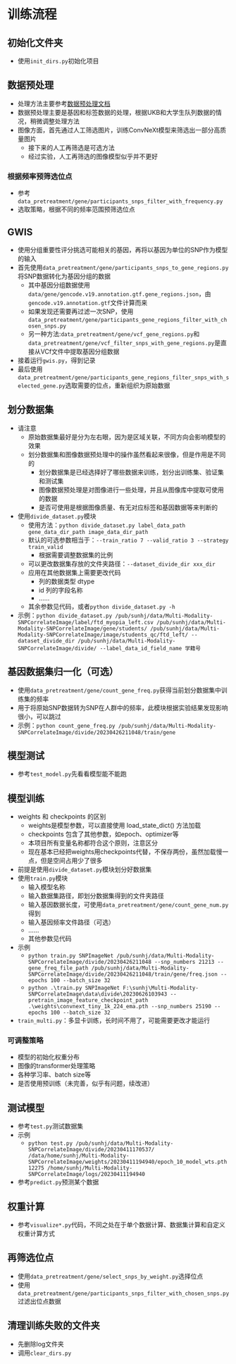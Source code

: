 # 训练流程

## 初始化文件夹

- 使用`init_dirs.py`初始化项目

## 数据预处理

- 处理方法主要参考[数据预处理文档](data_pretreatment.md)
- 数据预处理主要是基因和标签数据的处理，根据UKB和大学生队列数据的情况，稍微调整处理方法
- 图像方面，首先通过人工筛选图片，训练ConvNeXt模型来筛选出一部分高质量图片
  - 接下来的人工再筛选是可选方法
  - 经过实验，人工再筛选的图像模型似乎并不更好

### 根据频率预筛选位点

- 参考`data_pretreatment/gene/participants_snps_filter_with_frequency.py`
- 选取策略，根据不同的频率范围预筛选位点

## GWIS

- 使用分组重要性评分挑选可能相关的基因，再将以基因为单位的SNP作为模型的输入
- 首先使用`data_pretreatment/gene/participants_snps_to_gene_regions.py`将SNP数据转化为基因分组的数据
  - 其中基因分组数据使用`data/gene/gencode.v19.annotation.gtf.gene_regions.json`，由`gencode.v19.annotation.gtf`文件计算而来
  - 如果发现还需要再过滤一次SNP，使用`data_pretreatment/gene/participants_gene_regions_filter_with_chosen_snps.py`
  - 另一种方法:`data_pretreatment/gene/vcf_gene_regions.py`和`data_pretreatment/gene/vcf_filter_snps_with_gene_regions.py`是直接从VCf文件中提取基因分组数据
- 接着运行`gwis.py`，得到记录
- 最后使用`data_pretreatment/gene/participants_gene_regions_filter_snps_with_selected_gene.py`选取需要的位点，重新组织为原始数据

## 划分数据集

- 请注意
    - 原始数据集最好是分为左右眼，因为是区域关联，不同方向会影响模型的效果
    - 划分数据集和图像数据预处理中的操作虽然看起来很像，但是作用是不同的
        - 划分数据集是已经选择好了哪些数据来训练，划分出训练集、验证集和测试集
        - 图像数据预处理是对图像进行一些处理，并且从图像库中提取可使用的数据
        - 是否可使用是根据图像质量、有无对应标签和基因数据等来判断的
- 使用`divide_dataset.py`模块
    - 使用方法：`python divide_dataset.py label_data_path gene_data_dir_path image_data_dir_path`
    - 默认的可选参数相当于：`--train_ratio 7 --valid_ratio 3 --strategy train_valid`
        - 根据需要调整数据集的比例
    - 可以更改数据集存放的文件夹路径：`--dataset_divide_dir xxx_dir`
    - 应用在其他数据集上需要更改代码
        - 列的数据类型 dtype
        - id 列的字段名称
        - ……
    - 其余参数见代码，或者`python divide_dataset.py -h`
- 示例：`python divide_dataset.py /pub/sunhj/data/Multi-Modality-SNPCorrelateImage/label/ftd_myopia_left.csv /pub/sunhj/data/Multi-Modality-SNPCorrelateImage/gene/students/ /pub/sunhj/data/Multi-Modality-SNPCorrelateImage/image/students_qc/ftd_left/ --dataset_divide_dir /pub/sunhj/data/Multi-Modality-SNPCorrelateImage/divide/ --label_data_id_field_name 学籍号`

## 基因数据集归一化（可选）

- 使用`data_pretreatment/gene/count_gene_freq.py`获得当前划分数据集中训练集的频率
- 用于将原始SNP数据转为SNP在人群中的频率，此模块根据实验结果发现影响很小，可以跳过
- 示例：`python count_gene_freq.py /pub/sunhj/data/Multi-Modality-SNPCorrelateImage/divide/20230426211048/train/gene`

## 模型测试

- 参考`test_model.py`先看看模型能不能跑

## 模型训练

- weights 和 checkpoints 的区别
    - weights是模型参数，可以直接使用 load_state_dict() 方法加载
    - checkpoints 包含了其他参数，如epoch、optimizer等
    - 本项目所有变量名称都符合这个原则，注意区分
    - 现在基本已经把weights用checkpoints代替，不保存两份，虽然加载慢一点，但是空间占用少了很多
- 前提是使用`divide_dataset.py`模块划分好数据集
- 使用`train.py`模块
    - 输入模型名称
    - 输入数据集路径，即划分数据集得到的文件夹路径
    - 输入基因数据长度，可使用`data_pretreatment/gene/count_gene_num.py`得到
    - 输入基因频率文件路径（可选）
    - ……
    - 其他参数见代码
- 示例
    - `python train.py SNPImageNet /pub/sunhj/data/Multi-Modality-SNPCorrelateImage/divide/20230426211048 --snp_numbers 21213 --gene_freq_file_path /pub/sunhj/data/Multi-Modality-SNPCorrelateImage/divide/20230426211048/train/gene/freq.json --epochs 100 --batch_size 32` 
    - `python .\train.py SNPImageNet F:\sunhj\Multi-Modality-SNPCorrelateImage\data\divide\20230626103943 --pretrain_image_feature_checkpoint_path .\weights\convnext_tiny_1k_224_ema.pth --snp_numbers 25190 --epochs 100 --batch_size 32`
- `train_multi.py`：多显卡训练，长时间不用了，可能需要更改才能运行


### 可调整策略

- 模型的初始化权重分布
- 图像的transformer处理策略
- 各种学习率、batch size等
- 是否使用预训练（未完善，似乎有问题，续改进）


## 测试模型

- 参考`test.py`测试数据集
- 示例
    - `python test.py /pub/sunhj/data/Multi-Modality-SNPCorrelateImage/divide/20230411170537/ /data/home/sunhj/Multi-Modality-SNPCorrelateImage/weights/20230411194940/epoch_10_model_wts.pth  12275 /home/sunhj/Multi-Modality-SNPCorrelateImage/logs/20230411194940`
- 参考`predict.py`预测某个数据

## 权重计算

- 参考`visualize*.py`代码，不同之处在于单个数据计算、数据集计算和自定义权重计算方式

## 再筛选位点

- 使用`data_pretreatment/gene/select_snps_by_weight.py`选择位点
- 使用`data_pretreatment/gene/participants_snps_filter_with_chosen_snps.py`过滤出位点数据

## 清理训练失败的文件夹

- 先删除log文件夹
- 调用`clear_dirs.py`
